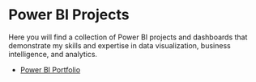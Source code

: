 # Power BI Projects
Here you will find a collection of Power BI projects and dashboards that demonstrate my skills and expertise in data visualization, business intelligence, and analytics.






- [Power BI Portfolio](https://github.com/Malik-Almalki/Private-Sector-Saudi-Arabia-2024.git)
